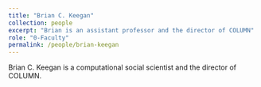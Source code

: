 ```yaml
---
title: "Brian C. Keegan"
collection: people
excerpt: "Brian is an assistant professor and the director of COLUMN"
role: "0-Faculty"
permalink: /people/brian-keegan
---
```


Brian C. Keegan is a computational social scientist and the director of COLUMN.